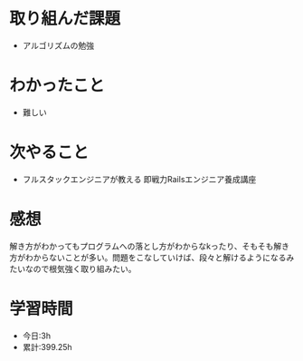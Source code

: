 # 取り組んだ課題
- アルゴリズムの勉強
# わかったこと
- 難しい
# 次やること
- フルスタックエンジニアが教える 即戦力Railsエンジニア養成講座
# 感想
解き方がわかってもプログラムへの落とし方がわからなkったり、そもそも解き方がわからないことが多い。問題をこなしていけば、段々と解けるようになるみたいなので根気強く取り組みたい。
# 学習時間
- 今日:3h
- 累計:399.25h


